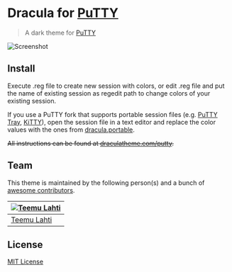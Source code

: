 # Dracula for [PuTTY](http://www.putty.org/)

> A dark theme for [PuTTY](http://www.putty.org/)

![Screenshot](https://www.dropbox.com/s/3v075zjicxwmg1g/screenshot.png?raw=1)

## Install

Execute .reg file to create new session with colors, or edit .reg file and put the name of existing session as regedit path to change colors of your existing session.

If you use a PuTTY fork that supports portable session files (e.g. [PuTTY Tray](https://puttytray.goeswhere.com/), [KiTTY](https://www.9bis.net/kitty/)), open the session file in a text editor and replace the color values with the ones from [dracula.portable](dracula.portable).

~~All instructions can be found at [draculatheme.com/putty](https://draculatheme.com/putty).~~

## Team

This theme is maintained by the following person(s) and a bunch of [awesome contributors](https://github.com/teeli/dracula-putty/graphs/contributors).


[![Teemu Lahti](https://avatars0.githubusercontent.com/u/294353?v=3&s=70)](https://github.com/JimmyMultani) |
--- |
[Teemu Lahti](https://github.com/teeli) |

## License

[MIT License](./LICENSE)
